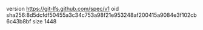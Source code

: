 version https://git-lfs.github.com/spec/v1
oid sha256:8d5dcfdf50455a3c34c753a98f21e953248af200415a9084e3f102cb6c43b8bf
size 1448
